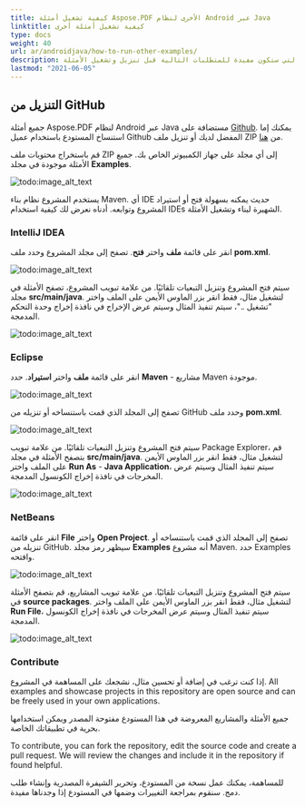 ```yaml
---
title: كيفية تشغيل أمثلة Aspose.PDF الأخرى لنظام Android عبر Java
linktitle: كيفية تشغيل أمثلة أخرى
type: docs
weight: 40
url: ar/androidjava/how-to-run-other-examples/    
description: توضح هذه الصفحة الإرشادات التي ستكون مفيدة للمتطلبات التالية قبل تنزيل وتشغيل الأمثلة.
lastmod: "2021-06-05"
---
```


## التنزيل من GitHub

جميع أمثلة Aspose.PDF لنظام Android عبر Java مستضافة على [Github](https://github.com/aspose-pdf/Aspose.PDF-for-Java). يمكنك إما استنساخ المستودع باستخدام عميل Github المفضل لديك أو تنزيل ملف ZIP من [هنا](https://github.com/aspose-pdf/Aspose.PDF-for-Java/archive/master.zip).

قم باستخراج محتويات ملف ZIP إلى أي مجلد على جهاز الكمبيوتر الخاص بك. جميع الأمثلة موجودة في مجلد **Examples**.

![todo:image_alt_text](how-to-run-the-examples_1.png)

يستخدم المشروع نظام بناء Maven.
 أي IDE حديث يمكنه بسهولة فتح أو استيراد المشروع وتوابعه. أدناه نعرض لك كيفية استخدام IDEs الشهيرة لبناء وتشغيل الأمثلة.

### IntelliJ IDEA

انقر على قائمة **ملف** واختر **فتح**. تصفح إلى مجلد المشروع وحدد ملف **pom.xml**.

![todo:image_alt_text](how-to-run-the-examples_2.png)

سيتم فتح المشروع وتنزيل التبعيات تلقائيًا. من علامة تبويب المشروع، تصفح الأمثلة في مجلد **src/main/java**. لتشغيل مثال، فقط انقر بزر الماوس الأيمن على الملف واختر "تشغيل .."، سيتم تنفيذ المثال وسيتم عرض الإخراج في نافذة إخراج وحدة التحكم المدمجة.

![todo:image_alt_text](how-to-run-the-examples_3.png)

### Eclipse

انقر على قائمة **ملف** واختر **استيراد**. حدد **Maven** - مشاريع Maven موجودة.

![todo:image_alt_text](how-to-run-the-examples_4.png)

تصفح إلى المجلد الذي قمت باستنساخه أو تنزيله من GitHub وحدد ملف **pom.xml**.

![todo:image_alt_text](how-to-run-the-examples_5.png)

سيتم فتح المشروع وتنزيل التبعيات تلقائيًا. من علامة تبويب Package Explorer، قم بتصفح الأمثلة في مجلد **src/main/java**. لتشغيل مثال، فقط انقر بزر الماوس الأيمن على الملف واختر **Run As** - **Java Application**، سيتم تنفيذ المثال وسيتم عرض المخرجات في نافذة إخراج الكونسول المدمجة.

![todo:image_alt_text](how-to-run-the-examples_6.png)

### NetBeans

انقر على قائمة **File** واختر **Open Project**. تصفح إلى المجلد الذي قمت باستنساخه أو تنزيله من GitHub. سيظهر رمز مجلد **Examples** أنه مشروع Maven. حدد Examples وافتحه.

![todo:image_alt_text](how-to-run-the-examples_7.png)

سيتم فتح المشروع وتنزيل التبعيات تلقائيًا. من علامة تبويب المشاريع، قم بتصفح الأمثلة في **source packages**. لتشغيل مثال، فقط انقر بزر الماوس الأيمن على الملف واختر **Run File**، سيتم تنفيذ المثال وسيتم عرض المخرجات في نافذة إخراج الكونسول المدمجة.

![todo:image_alt_text](how-to-run-the-examples_8.png)

### Contribute

إذا كنت ترغب في إضافة أو تحسين مثال، نشجعك على المساهمة في المشروع. All examples and showcase projects in this repository are open source and can be freely used in your own applications.

جميع الأمثلة والمشاريع المعروضة في هذا المستودع مفتوحة المصدر ويمكن استخدامها بحرية في تطبيقاتك الخاصة.

To contribute, you can fork the repository, edit the source code and create a pull request. We will review the changes and include it in the repository if found helpful.

للمساهمة، يمكنك عمل نسخة من المستودع، وتحرير الشيفرة المصدرية وإنشاء طلب دمج. سنقوم بمراجعة التغييرات وضمها في المستودع إذا وجدناها مفيدة.